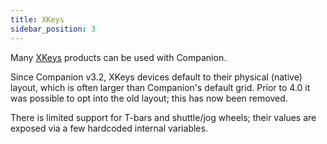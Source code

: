 ```yaml
---
title: XKeys
sidebar_position: 3
---
```


Many [XKeys](https://xkeys.com/xkeys.html) products can be used with Companion.

Since Companion v3.2, XKeys devices default to their physical (native) layout, which is often larger than Companion's default grid. Prior to 4.0 it was possible to opt into the old layout; this has now been removed.

There is limited support for T-bars and shuttle/jog wheels; their values are exposed via a few hardcoded internal variables.
